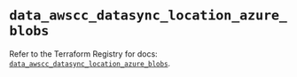 # `data_awscc_datasync_location_azure_blobs`

Refer to the Terraform Registry for docs: [`data_awscc_datasync_location_azure_blobs`](https://registry.terraform.io/providers/hashicorp/awscc/0.70.0/docs/data-sources/datasync_location_azure_blobs).
